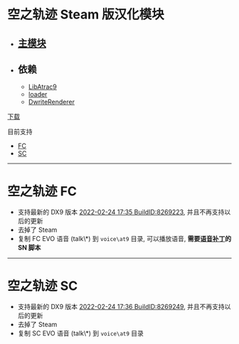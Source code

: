 空之轨迹 Steam 版汉化模块
=============

* ## [主模块](https://github.com/Ouroboros/Falcom/tree/master/ED6Steam/frida)

* ## 依赖
  * [LibAtrac9](https://github.com/Ouroboros/LibAtrac9/tree/master/C)
  * [loader](https://github.com/Ouroboros/Falcom/tree/master/ed83/loader)
  * [DwriteRenderer](https://github.com/Ouroboros/Falcom/tree/master/ED6Steam/DwriteRenderer)

[下载](https://pan.baidu.com/s/1gdSPdHh)

目前支持
* [FC](#空之轨迹-fc)
* [SC](#空之轨迹-sc)

--------------------

空之轨迹 FC
=============

* 支持最新的 DX9 版本 [2022-02-24 17:35 BuildID:8269223](https://steamdb.info/patchnotes/8269223/), 并且不再支持以后的更新
* 去掉了 Steam
* 复制 FC EVO 语音 (talk\\*) 到 `voice\at9` 目录, 可以播放语音, **需要[语音补丁](https://trails-game.com/resource/patches/patch-sora/)的 SN 脚本**

--------------------

空之轨迹 SC
=============

* 支持最新的 DX9 版本 [2022-02-24 17:36 BuildID:8269249](https://steamdb.info/patchnotes/8269249/), 并且不再支持以后的更新
* 去掉了 Steam
* 复制 SC EVO 语音 (talk\\*) 到 `voice\at9` 目录
